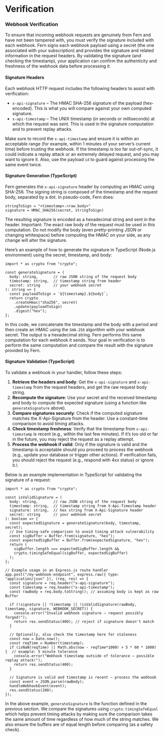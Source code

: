 # Verification

### Webhook Verification

To ensure that incoming webhook requests are genuinely from Fern and have not been tampered with, you must verify the signature included with each webhook. Fern signs each webhook payload using a secret (the one associated with your subscription) and provides the signature and related information in the request headers. By validating the signature (and checking the timestamp), your application can confirm the authenticity and freshness of the webhook data before processing it.

#### Signature Headers

Each webhook HTTP request includes the following headers to assist with verification:

* `x-api-signature` – The HMAC SHA-256 signature of the payload (hex-encoded). This is what you will compare against your own computed signature.
* `x-api-timestamp` – The UNIX timestamp (in seconds or milliseconds) at which the request was sent. This is used in the signature computation and to prevent replay attacks.

Make sure to record the `x-api-timestamp` and ensure it is within an acceptable range (for example, within 1 minutes of your server’s current time) before trusting the webhook. If the timestamp is too far out-of-sync, it could indicate a replay attack or an extremely delayed request, and you may want to ignore it. Also, use the payload `id` to guard against processing the same event twice.

#### Signature Generation (TypeScript)

Fern generates the `x-api-signature` header by computing an HMAC using SHA-256. The signing string is composed of the timestamp and the request body, separated by a dot. In pseudo-code, Fern does:

```
stringToSign = "<timestamp>.<raw_body>"
signature = HMAC_SHA256(secret, stringToSign)
```

The resulting signature is encoded as a hexadecimal string and sent in the header. Important: The exact raw body of the request must be used in this computation. Do not modify the body (even pretty-printing JSON or changing whitespace) before computing the HMAC on your side, as any change will alter the signature.

Here’s an example of how to generate the signature in TypeScript (Node.js environment) using the secret, timestamp, and body:

```
import * as crypto from "crypto";

const generateSignature = (
  body: string,       // raw JSON string of the request body
  timestamp: string,  // timestamp string from header
  secret: string      // your webhook secret
): string => {
  const payloadToSign = `${timestamp}.${body}`;
  return crypto
    .createHmac("sha256", secret)
    .update(payloadToSign)
    .digest("hex");
};
```

In this code, we concatenate the timestamp and the body with a period and then create an HMAC using the `SHA-256` algorithm with your webhook secret. The output is a hexadecimal string. Fern performs this same computation for each webhook it sends. Your goal in verification is to perform the same computation and compare the result with the signature provided by Fern.

#### Signature Validation (TypeScript)

To validate a webhook in your handler, follow these steps:

1. **Retrieve the headers and body**: Get the `x-api-signature` and `x-api-timestamp` from the request headers, and get the raw request body string.
2. **Recompute the signature**: Use your secret and the received timestamp and body to compute the expected signature (using a function like `generateSignature` above).
3. **Compare signatures securely**: Check if the computed signature matches the X-Api-Signature from the header. Use a constant-time comparison to avoid timing attacks.
4. **Check timestamp freshness**: Verify that the timestamp from `x-api-timestamp` is recent (e.g., within the last few minutes). If it’s too old or far in the future, you may reject the request as a replay attempt.
5. **Process the webhook if valid**: Only if the signature is valid and the timestamp is acceptable should you proceed to process the webhook (e.g., update your database or trigger other actions). If verification fails, you should reject the request (e.g., respond with 4xx status) or ignore it.\


Below is an example implementation in TypeScript for validating the signature of a request:

```
import * as crypto from "crypto";

const isValidSignature = (
  body: string,       // raw JSON string of the request body
  timestamp: string,  // timestamp string from X-Api-Timestamp header
  signature: string,  // hex string from X-Api-Signature header
  secret: string      // your webhook secret
): boolean => {
  const expectedSignature = generateSignature(body, timestamp, secret);
  // Use timing-safe comparison to avoid timing attack vulnerability
  const sigBuffer = Buffer.from(signature, "hex");
  const expectedSigBuffer = Buffer.from(expectedSignature, "hex");
  return (
    sigBuffer.length === expectedSigBuffer.length &&
    crypto.timingSafeEqual(sigBuffer, expectedSigBuffer)
  );
};

// Example usage in an Express.js route handler
app.post("/my-webhook-endpoint", express.raw({ type: "application/json" }), (req, res) => {
  const signature = req.header("x-api-signature");
  const timestamp = req.header("x-api-timestamp");
  const rawBody = req.body.toString(); // assuming body is kept as raw Buffer

  if (!signature || !timestamp || !isValidSignature(rawBody, timestamp, signature, WEBHOOK_SECRET)) {
    console.error("Invalid webhook signature – request possibly forged!");
    return res.sendStatus(400); // reject if signature doesn't match
  }

  // Optionally, also check the timestamp here for staleness
  const now = Date.now();
  const reqTime = Number(timestamp);
  if (isNaN(reqTime) || Math.abs(now - reqTime*1000) > 5 * 60 * 1000) {  // example: 5 minute tolerance
    console.error("Webhook timestamp outside of tolerance – possible replay attack!");
    return res.sendStatus(400);
  }

  // Signature is valid and timestamp is recent – process the webhook
  const event = JSON.parse(rawBody);
  handleWebhookEvent(event);
  res.sendStatus(200);
});
```

In the above example, `generateSignature` is the function defined in the previous section. We compare the signatures using `crypto.timingSafeEqual` which helps prevent timing attacks by making sure the comparison takes the same amount of time regardless of how much of the string matches. We also ensure the buffers are of equal length before comparing (as a safety check).
